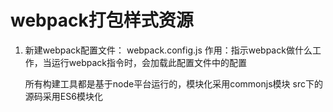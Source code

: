 # webpack打包样式资源
1. 新建webpack配置文件： webpack.config.js 
   作用：指示webpack做什么工作，当运行webpack指令时，会加载此配置文件中的配置

   所有构建工具都是基于node平台运行的，模块化采用commonjs模块
   src下的源码采用ES6模块化